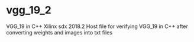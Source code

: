 # vgg_19_2
VGG_19 in C++ Xilinx sdx 2018.2 
Host file for verifying VGG_19 in C++ after converting weights and images into txt files
